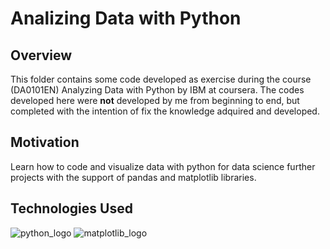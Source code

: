 # Analizing Data with Python
## Overview
This folder contains some code developed as exercise during the course (DA0101EN) Analyzing Data with Python by IBM at coursera.
The codes developed here were **not** developed by me from beginning to end, but completed with the intention of fix the knowledge adquired and developed.

## Motivation
Learn how to code and visualize data with python for data science further projects with the support of pandas and matplotlib libraries.

## Technologies Used
![python_logo](Python/images/python.png)  ![matplotlib_logo](Python/images/matplotlib.jpeg)




